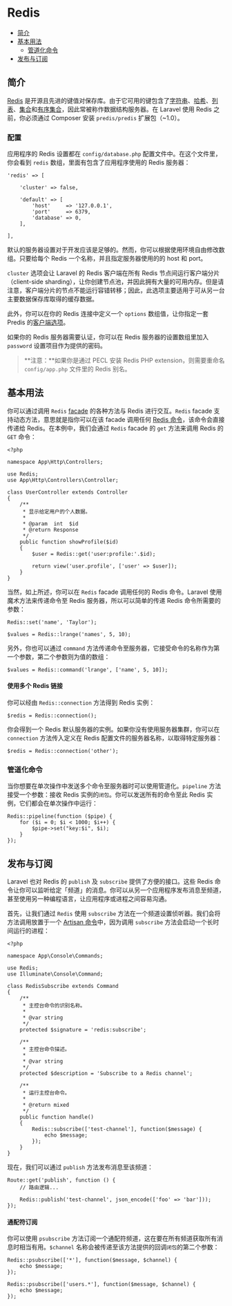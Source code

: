 # Redis

- [简介](#introduction)
- [基本用法](#basic-usage)
    - [管道化命令](#pipelining-commands)
- [发布与订阅](#pubsub)

<a name="introduction"></a>
## 简介

[Redis](http://redis.io) 是开源且先进的键值对保存库。由于它可用的键包含了[字符串](http://redis.io/topics/data-types#strings)、[哈希](http://redis.io/topics/data-types#hashes)、[列表](http://redis.io/topics/data-types#lists)、[集合](http://redis.io/topics/data-types#sets)和[有序集合](http://redis.io/topics/data-types#sorted-sets)，因此常被称作数据结构服务器。在 Laravel 使用 Redis 之前，你必须通过 Composer 安装 `predis/predis` 扩展包（~1.0）。

<a name="configuration"></a>
### 配置

应用程序的 Redis 设置都在 `config/database.php` 配置文件中。在这个文件里，你会看到 `redis` 数组，里面有包含了应用程序使用的 Redis 服务器：

    'redis' => [

        'cluster' => false,

        'default' => [
            'host'     => '127.0.0.1',
            'port'     => 6379,
            'database' => 0,
        ],

    ],

默认的服务器设置对于开发应该是足够的。然而，你可以根据使用环境自由修改数组。只要给每个 Redis 一个名称，并且指定服务器使用的的 host 和 port。

`cluster` 选项会让 Laravel 的 Redis 客户端在所有 Redis 节点间运行客户端分片（client-side sharding），让你创建节点池，并因此拥有大量的可用内存。但是请注意，客户端分片的节点不能运行容错转移；因此，此选项主要适用于可从另一台主要数据保存库取得的缓存数据。

此外，你可以在你的 Redis 连接中定义一个 `options` 数组值，让你指定一套 Predis 的[客户端选项](https://github.com/nrk/predis/wiki/Client-Options)。

如果你的 Redis 服务器需要认证，你可以在 Redis 服务器的设置数组里加入 `password` 设置项目作为提供的密码。

> **注意：**如果你是通过 PECL 安装 Redis PHP extension，则需要重命名 `config/app.php` 文件里的 Redis 别名。

<a name="basic-usage"></a>
## 基本用法

你可以通过调用 `Redis` [facade](/docs/{{version}}/facades) 的各种方法与 Redis 进行交互。`Redis` facade 支持动态方法，意思就是指你可以在该 facade 调用任何 [Redis 命令](http://redis.io/commands)，该命令会直接传递给 Redis。在本例中，我们会通过 `Redis` facade 的 `get` 方法来调用 Redis 的 `GET` 命令：

    <?php

    namespace App\Http\Controllers;

    use Redis;
    use App\Http\Controllers\Controller;

    class UserController extends Controller
    {
        /**
         * 显示给定用户的个人数据。
         *
         * @param  int  $id
         * @return Response
         */
        public function showProfile($id)
        {
            $user = Redis::get('user:profile:'.$id);

            return view('user.profile', ['user' => $user]);
        }
    }

当然，如上所述，你可以在 `Redis` facade 调用任何的 Redis 命令。Laravel 使用魔术方法来传递命令至 Redis 服务器，所以可以简单的传递 Redis 命令所需要的参数：

    Redis::set('name', 'Taylor');

    $values = Redis::lrange('names', 5, 10);

另外，你也可以通过 `command` 方法传递命令至服务器，它接受命令的名称作为第一个参数，第二个参数则为值的数组：

    $values = Redis::command('lrange', ['name', 5, 10]);

#### 使用多个 Redis 链接

你可以经由 `Redis::connection` 方法得到 Redis 实例：

    $redis = Redis::connection();

你会得到一个 Redis 默认服务器的实例。如果你没有使用服务器集群，你可以在 `connection` 方法传入定义在 Redis 配置文件的服务器名称，以取得特定服务器：

    $redis = Redis::connection('other');

<a name="pipelining-commands"></a>
### 管道化命令

当你想要在单次操作中发送多个命令至服务器时可以使用管道化。`pipeline` 方法接受一个参数：接收 Redis 实例的`闭包`。你可以发送所有的命令至此 Redis 实例，它们都会在单次操作中运行：

    Redis::pipeline(function ($pipe) {
        for ($i = 0; $i < 1000; $i++) {
            $pipe->set("key:$i", $i);
        }
    });

<a name="pubsub"></a>
## 发布与订阅

Laravel 也对 Redis 的 `publish` 及 `subscribe` 提供了方便的接口。这些 Redis 命令让你可以监听给定「频道」的消息。你可以从另一个应用程序发布消息至频道，甚至使用另一种编程语言，让应用程序或进程之间容易沟通。

首先，让我们通过 `Redis` 使用 `subscribe` 方法在一个频道设置侦听器。我们会将方法调用放置于一个 [Artisan 命令](/docs/{{version}}/artisan)中，因为调用 `subscribe` 方法会启动一个长时间运行的进程：

    <?php

    namespace App\Console\Commands;

    use Redis;
    use Illuminate\Console\Command;

    class RedisSubscribe extends Command
    {
        /**
         * 主控台命令的识别名称。
         *
         * @var string
         */
        protected $signature = 'redis:subscribe';

        /**
         * 主控台命令描述。
         *
         * @var string
         */
        protected $description = 'Subscribe to a Redis channel';

        /**
         * 运行主控台命令。
         *
         * @return mixed
         */
        public function handle()
        {
            Redis::subscribe(['test-channel'], function($message) {
                echo $message;
            });
        }
    }

现在，我们可以通过 `publish` 方法发布消息至该频道：

    Route::get('publish', function () {
        // 路由逻辑...

        Redis::publish('test-channel', json_encode(['foo' => 'bar']));
    });

#### 通配符订阅

你可以使用 `psubscribe` 方法订阅一个通配符频道，这在要在所有频道获取所有消息时相当有用。`$channel` 名称会被传递至该方法提供的回调`闭包`的第二个参数：

    Redis::psubscribe(['*'], function($message, $channel) {
        echo $message;
    });

    Redis::psubscribe(['users.*'], function($message, $channel) {
        echo $message;
    });
